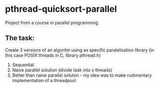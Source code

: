 # pthread-quicksort-parallel
Project from a course in parallel programming.

## The task:
Create 3 versions of an algoritm using as specific paralelisation library (in this case POSIX threads in C, library pthread.h)
1. Sequential
2. Naive parallel solution (divide task into x threads)
3. Better than naive parallel soluton - my idea was to make rudimentary implementation of a threadpool
